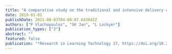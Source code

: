 ```yaml
---
title: "A comparative study on the traditional and intensive delivery of an online course: design and facilitation recommendations"
date: 2019-01-01
publishDate: 2021-08-03T04:08:07.643042Z
authors: ["P Vlachopoulos", "SK Jan", "L Lockyer"]
publication_types: ["2"]
abstract: ""
featured: false
publication: "*Research in Learning Technology 27, https://doi.org/10.25304/rlt.v27.*"
---
```


